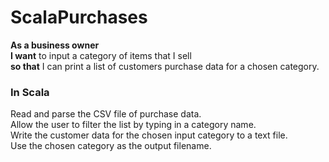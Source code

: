 # ScalaPurchases
**As a business owner** <br>
**I want** to input a category of items that I sell<br>
**so that** I can print a list of customers purchase data for a chosen category.

### In Scala ###
Read and parse the CSV file of purchase data. <br>
Allow the user to filter the list by typing in a category name. <br>
Write the customer data for the chosen input category to a text file. <br> 
Use the chosen category as the output filename.

